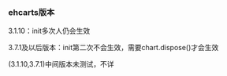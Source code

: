 ### ehcarts版本



3.1.10：init多次人仍会生效

3.7.1及以后版本：init第二次不会生效，需要chart.dispose\(\)才会生效

\(3.1.10,3.7.1\)中间版本未测试，不详



